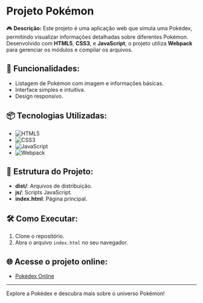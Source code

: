 # Projeto Pokémon

🎮 **Descrição:**
Este projeto é uma aplicação web que simula uma Pokédex, permitindo visualizar informações detalhadas sobre diferentes Pokémon. Desenvolvido com **HTML5**, **CSS3**, e **JavaScript**, o projeto utiliza **Webpack** para gerenciar os módulos e compilar os arquivos.

## 🚀 **Funcionalidades:**
- Listagem de Pokémon com imagem e informações básicas.
- Interface simples e intuitiva.
- Design responsivo.

## 📦 **Tecnologias Utilizadas:**
- ![HTML5](https://img.shields.io/badge/-HTML5-E34F26?style=flat&logo=html5&logoColor=white)
- ![CSS3](https://img.shields.io/badge/-CSS3-1572B6?style=flat&logo=css3&logoColor=white)
- ![JavaScript](https://img.shields.io/badge/-JavaScript-F7DF1E?style=flat&logo=javascript&logoColor=black)
- ![Webpack](https://img.shields.io/badge/-Webpack-8DD6F9?style=flat&logo=webpack&logoColor=black)

## 📂 **Estrutura do Projeto:**
- **dist/**: Arquivos de distribuição.
- **js/**: Scripts JavaScript.
- **index.html**: Página principal.

## 🛠 **Como Executar:**
1. Clone o repositório.
2. Abra o arquivo `index.html` no seu navegador.

## 🌐 **Acesse o projeto online:**
- [Pokédex Online](https://victortp1305.github.io/projeto-pokemon/)

---

Explore a Pokédex e descubra mais sobre o universo Pokémon!
